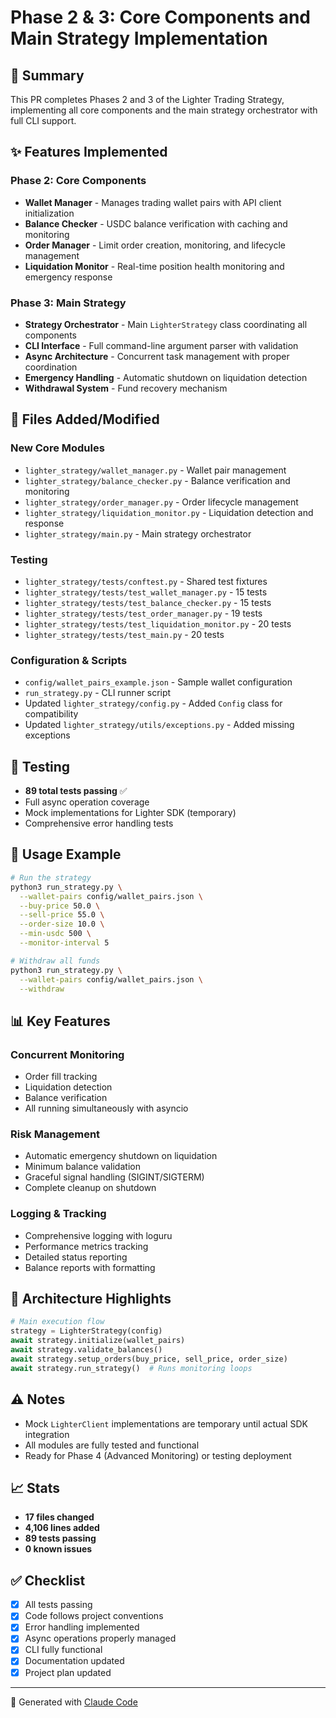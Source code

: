 # Phase 2 & 3: Core Components and Main Strategy Implementation

## 🎯 Summary
This PR completes Phases 2 and 3 of the Lighter Trading Strategy, implementing all core components and the main strategy orchestrator with full CLI support.

## ✨ Features Implemented

### Phase 2: Core Components
- **Wallet Manager** - Manages trading wallet pairs with API client initialization
- **Balance Checker** - USDC balance verification with caching and monitoring
- **Order Manager** - Limit order creation, monitoring, and lifecycle management
- **Liquidation Monitor** - Real-time position health monitoring and emergency response

### Phase 3: Main Strategy
- **Strategy Orchestrator** - Main `LighterStrategy` class coordinating all components
- **CLI Interface** - Full command-line argument parser with validation
- **Async Architecture** - Concurrent task management with proper coordination
- **Emergency Handling** - Automatic shutdown on liquidation detection
- **Withdrawal System** - Fund recovery mechanism

## 📁 Files Added/Modified

### New Core Modules
- `lighter_strategy/wallet_manager.py` - Wallet pair management
- `lighter_strategy/balance_checker.py` - Balance verification and monitoring
- `lighter_strategy/order_manager.py` - Order lifecycle management
- `lighter_strategy/liquidation_monitor.py` - Liquidation detection and response
- `lighter_strategy/main.py` - Main strategy orchestrator

### Testing
- `lighter_strategy/tests/conftest.py` - Shared test fixtures
- `lighter_strategy/tests/test_wallet_manager.py` - 15 tests
- `lighter_strategy/tests/test_balance_checker.py` - 15 tests
- `lighter_strategy/tests/test_order_manager.py` - 19 tests
- `lighter_strategy/tests/test_liquidation_monitor.py` - 20 tests
- `lighter_strategy/tests/test_main.py` - 20 tests

### Configuration & Scripts
- `config/wallet_pairs_example.json` - Sample wallet configuration
- `run_strategy.py` - CLI runner script
- Updated `lighter_strategy/config.py` - Added `Config` class for compatibility
- Updated `lighter_strategy/utils/exceptions.py` - Added missing exceptions

## 🧪 Testing
- **89 total tests passing** ✅
- Full async operation coverage
- Mock implementations for Lighter SDK (temporary)
- Comprehensive error handling tests

## 🚀 Usage Example

```bash
# Run the strategy
python3 run_strategy.py \
  --wallet-pairs config/wallet_pairs.json \
  --buy-price 50.0 \
  --sell-price 55.0 \
  --order-size 10.0 \
  --min-usdc 500 \
  --monitor-interval 5

# Withdraw all funds
python3 run_strategy.py \
  --wallet-pairs config/wallet_pairs.json \
  --withdraw
```

## 📊 Key Features

### Concurrent Monitoring
- Order fill tracking
- Liquidation detection
- Balance verification
- All running simultaneously with asyncio

### Risk Management
- Automatic emergency shutdown on liquidation
- Minimum balance validation
- Graceful signal handling (SIGINT/SIGTERM)
- Complete cleanup on shutdown

### Logging & Tracking
- Comprehensive logging with loguru
- Performance metrics tracking
- Detailed status reporting
- Balance reports with formatting

## 🔄 Architecture Highlights

```python
# Main execution flow
strategy = LighterStrategy(config)
await strategy.initialize(wallet_pairs)
await strategy.validate_balances()
await strategy.setup_orders(buy_price, sell_price, order_size)
await strategy.run_strategy()  # Runs monitoring loops
```

## ⚠️ Notes
- Mock `LighterClient` implementations are temporary until actual SDK integration
- All modules are fully tested and functional
- Ready for Phase 4 (Advanced Monitoring) or testing deployment

## 📈 Stats
- **17 files changed**
- **4,106 lines added**
- **89 tests passing**
- **0 known issues**

## ✅ Checklist
- [x] All tests passing
- [x] Code follows project conventions
- [x] Error handling implemented
- [x] Async operations properly managed
- [x] CLI fully functional
- [x] Documentation updated
- [x] Project plan updated

---

🤖 Generated with [Claude Code](https://claude.ai/code)